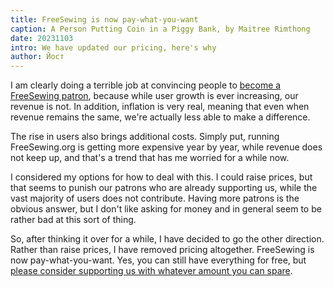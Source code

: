 ```yaml
---
title: FreeSewing is now pay-what-you-want
caption: A Person Putting Coin in a Piggy Bank, by Maitree Rimthong
date: 20231103
intro: We have updated our pricing, here's why
author: Йост
---
```


I am clearly doing a terrible job at convincing people to [become a FreeSewing patron](/patrons/join), because while user growth is ever increasing, our revenue is not. In addition, inflation is very real, meaning that even when revenue remains the same, we're actually less able to make a difference.

The rise in users also brings additional costs. Simply put, running FreeSewing.org is getting more expensive year by year, while revenue does not keep up, and that's a trend that has me worried for a while now.

I considered my options for how to deal with this. I could raise prices, but that seems to punish our patrons who are already supporting us, while the vast majority of users does not contribute.
Having more patrons is the obvious answer, but I don't like asking for money and in general seem to be rather bad at this sort of thing.

So, after thinking it over for a while, I have decided to go the other direction. Rather than raise prices, I have removed pricing altogether. FreeSewing is now pay-what-you-want. Yes, you can still have everything for free, but [please consider supporting us with whatever amount you can spare](/patrons/join).
